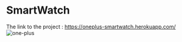 # SmartWatch
The link to the project : https://oneplus-smartwatch.herokuapp.com/
![one-plus](https://user-images.githubusercontent.com/79151157/137748089-a2775d95-4f9a-407e-b061-d5e9488749e7.png)

